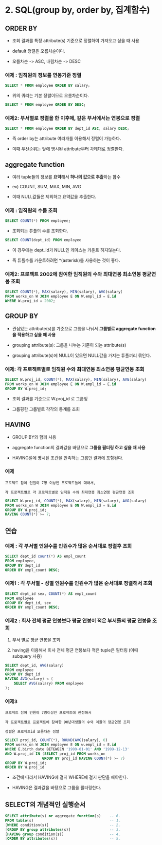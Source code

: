# 2. SQL(group by, order by, 집계함수)

## ORDER BY

- 조회 결과를 특정 attribute(s) 기준으로 정렬하여 가져오고 싶을 때 사용

- default 정렬은 오름차순이다.

- 오름차순 -> ASC, 내림차순 -> DESC

### 예제 : 임직원의 정보를 연봉기준 정렬

```SQL
SELECT * FROM employee ORDER BY salary; 
```

- 위의 쿼리는 기본 정렬이므로 오름차순이다.

```SQL
SELECT * FROM employee ORDER BY DESC;
```

### 예제2: 부서별로 정렬을 한 이후에, 같은 부서에서는 연봉으로 정렬

```SQL
SELECT * FROM employee ORDER BY dept_id ASC, salary DESC;
```

- 즉 order by는 attribute 여러개를 이용해서 정렬이 가능하다.

- 이때 우선순위는 앞에 명시된 attribute부터 차례대로 정렬한다.

## aggregate function

- 여러 tuple들의 정보를 **요약**해서 **하나의 값으로 추출**하는 함수

- ex) COUNT, SUM, MAX, MIN, AVG

- 이때 NULL값들은 제외하고 요약값을 추출한다.

### 예제 : 임직원의 수를 조회

```SQL
SELECT COUNT(*) FROM employee;
```

- 조회되는 튜플의 수를 조회한다.

```SQL
SELECT COUNT(dept_id) FROM employee
```

- 이 경우에는 dept_id가 NULL인 케이스는 카운트 하지않는다.

- 즉 튜플수를 카운트하려면 *(asterisk)를 사용하는 것이 좋다.


### 예제2: 프로젝트 2002에 참여한 임직원의 수와 최대연봉 최소연봉 평균연봉 조회

```SQL
SELECT COUNT(*), MAX(salary), MIN(salary), AVG(salary)
FROM works_on W JOIN employee E ON W.empl_id = E.id
WHERE W.proj_id = 2002;
```
## GROUP BY

- 관심있는 attribute(s)를 기준으로 그룹을 나눠서 **그룹별로 aggregate function을 적용하고 싶을 때 사용**

- grouping attribute(s): 그룹을 나누는 기준이 되는 attribute(s)

- grouping attribute(s)에 NULL이 있으면 NULL값을 가지는 튜플끼리 묶인다.


### 예제: 각 프로젝트별로 임직원 수와 최대연봉 최소연봉 평균연봉 조회

```SQL
SELECT W.proj_id, COUNT(*), MAX(salary), MIN(salary), AVG(salary)
FROM works_on W JOIN employee E ON W.empl_id = E.id
GROUP BY W.proj_id;
```

- 조회 결과를 기준으로 W.proj_id 로 그룹핑

- 그룹핑한 그룹별로 각각의 통계를 조회

## HAVING

- GROUP BY와 함께 사용

- aggregate function의 결과값을 바탕으로 **그룹을 필터링 하고 싶을 때 사용**

- HAVING절에 명시된 조건을 만족하는 그룹만 결과에 포함된다.

### 예제
```
프로젝트 참여 인원이 7명 이상인 프로젝트들에 대해서,

각 프로젝트별로 각 프로젝트별로 임직원 수와 최대연봉 최소연봉 평균연봉 조회
```

```SQL
SELECT W.proj_id, COUNT(*), MAX(salary), MIN(salary), AVG(salary)
FROM works_on W JOIN employee E ON W.empl_id = E.id
GROUP BY W.proj_id;
HAVING COUNT(*) >= 7;
```

## 연습

### 예제 : 각 부서별 인원수를 인원수가 많은 순서대로 정렬후 조회

```SQL
SELECT dept_id count(*) AS empl_count
FROM employee, 
GROUP BY dept_id
ORDER BY empl_count DESC;
```

### 예제1 : 각 부서별 - 성별 인원수를 인원수가 많은 순서대로 정렬해서 조회

```SQL
SELECT dept_id sex, COUNT(*) AS empl_count
FROM employee
GROUP BY dept_id, sex
ORDER BY empl_count DESC;
```

### 예제2 : 회사 전체 평균 연봉보다 평균 연봉이 적은 부서들의 평균 연봉을 조회

1. 부서 별로 평균 연봉을 조회

2. having을 이용해서 회사 전체 평균 연봉보다 적은 tuple은 필터링 (이때 subquery 사용)

```SQL
SELECT dept_id, AVG(salary)
FROM employee
GROUP BY dept_id
HAVING AVG(salary) < (
    SELECT AVG(salary) FROM employee
);
```

### 예제3 
```
프로젝트 참여 인원이 7명이상인 프로젝트에 한정해서

각 프로젝트별로 프로젝트에 참여한 90년대생들의 수와 이들의 평균연봉 조회

정렬은 프로젝트id 오름차순 정렬
```

```SQL
SELECT proj_id, COUNT(*), ROUND(AVG(salary), 0)
FROM works_on W JOIN employee E ON w.empl_id = E.id
WHERE E.birth_date BETEWEEN '1990-01-01' AND '1999-12-13'
AND W.proj_id IN (SELECT proj_id FROM works_on
                 GROUP BY proj_id HAVING COUNT(*) >= 7)
GROUP BY W.proj_id;
ORDER BY W.proj_id
```

- 조건에 따라서 HAVING에 걸지 WHERE에 걸지 판단을 해야한다.

- HAVING은 결과값을 바탕으로 그룹을 필터링한다.

## SELECT의 개념적인 실행순서

```SQL
SELECT attribute(s) or aggregate function(s)    -- 6.
FROM table(s)                                   -- 1.
[WHERE condition(s)]                            -- 2.
[GROUP BY group attributes(s)]                  -- 3.
[HAVING group condition(s)]                     -- 4.
[ORDER BY attributes(s)]                        -- 5.
```
